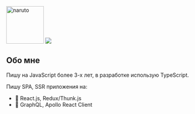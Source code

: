 <img alt="naruto" src="https://thumbs.gfycat.com/RareResponsibleBluebottle-max-1mb.gif" height="100px" />
<img src="https://www.codewars.com/users/BorshBlack/badges/large"/>

## Обо мне
Пишу на JavaScript более 3-х лет, в разработке использую TypeScript. 

Пишу SPA, SSR приложения на: 
- 💪 React.js, Redux/Thunk.js
- 👾 GraphQL, Apollo React Client

<!--
**borshblack/borshblack** is a ✨ _special_ ✨ repository because its `README.md` (this file) appears on your GitHub profile.

Here are some ideas to get you started:

- 🔭 I’m currently working on ...
- 🌱 I’m currently learning ...
- 👯 I’m looking to collaborate on ...
- 🤔 I’m looking for help with ...
- 💬 Ask me about ...
- 📫 How to reach me: ...
- 😄 Pronouns: ...
- ⚡ Fun fact: ...
-->
